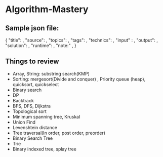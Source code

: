 # Algorithm-Mastery



## Sample json file:

{
    "title": ,
    "source": ,
    "topics": ,
    "tags": ,
    "technics": ,
    "input" : ,
    "output": ,
    "solution": ,
    "runtime": ,
    "note:" ,
}


## Things to review
- Array, String: substring search(KMP)
- Sorting: mergesort(Divide and conquer) , Priority queue (heap), quicksort, quickselect
- Binary search
- DP
- Backtrack
- BFS, DFS, Dijkstra
- Topological sort
- Minimum spanning tree, Kruskal
- Union Find
- Levenshtein distance
- Tree traversal(In order, post order, preorder)
- Binary Search Tree
- Trie
- Binary indexed tree, splay tree
